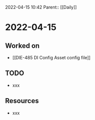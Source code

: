 2022-04-15 10:42
Parent:: [[Daily]]

# 2022-04-15

## Worked on

- [[DIE-485 DI Config Asset config file]]

## TODO

- xxx

## Resources

- xxx
